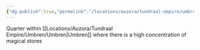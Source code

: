 ```yaml
---
{"dg-publish":true,"permalink":"/locations/auzora/tundraal-empire/umbren/azure-quarter/"}
---
```



Quarter within [[Locations/Auzora/Tundraal Empire/Umbren/Umbren\|Umbren]] where there is a high concentration of magical stores